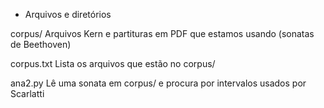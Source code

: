 * Arquivos e diretórios

corpus/           Arquivos Kern e partituras em PDF que estamos usando 
                  (sonatas de Beethoven)

corpus.txt        Lista os arquivos que estão no corpus/

ana2.py           Lê uma sonata em corpus/ e procura por intervalos
                  usados por Scarlatti